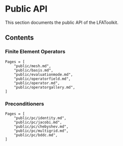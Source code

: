 # Public API

This section documents the public API of the LFAToolkit.

## Contents

### Finite Element Operators

```@contents
Pages = [
    "public/mesh.md",
    "public/basis.md",
    "public/evaluationmode.md",
    "public/operatorfield.md",
    "public/operator.md",
    "public/operatorgallery.md",
]
```

### Preconditioners

```@contents
Pages = [
    "public/pc/identity.md",
    "public/pc/jacobi.md",
    "public/pc/chebyshev.md",
    "public/pc/multigrid.md",
    "public/pc/bddc.md",
]
```
